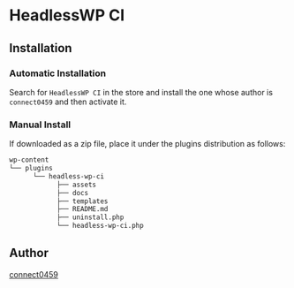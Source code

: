 # HeadlessWP CI

## Installation

### Automatic Installation

Search for `HeadlessWP CI` in the store and install the one whose author is `connect0459` and then activate it.

### Manual Install

If downloaded as a zip file, place it under the plugins distribution as follows:

```txt
wp-content
└── plugins
      └── headless-wp-ci
            ├── assets
            ├── docs
            ├── templates
            ├── README.md
            ├── uninstall.php
            └── headless-wp-ci.php
```

## Author

[connect0459](https://github.com/connect0459)
